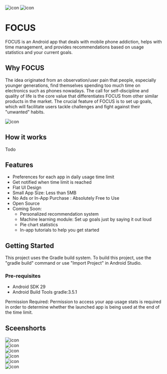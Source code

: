 ![icon](http://github.com/aosaki/testProject/raw/master/pic/ic_launcher_square.jpg)
![icon](http://github.com/aosaki/testProject/raw/master/pic/ic_ic_launcher_circle.jpg)

# FOCUS
FOCUS is an Android app that deals with mobile phone addiction, helps with time management, and provides recommendations 
based on usage statistics and your current goals.

## Why FOCUS
The idea originated from an observation/user pain that people, especially younger generations, find themselves spending too much
time on electronics such as phones nowadays. The call for self-discipline and quality of life is the core value that differentiates
FOCUS from other similar products in the market. The crucial feature of FOCUS is to set up goals, which will facilitate users tackle
challenges and fight against their "unwanted" habits.

![icon](http://github.com/aosaki/testProject/raw/master/pic/orgin.jpg)  

## How it works
Todo

## Features
* Preferences for each app in daily usage time limit
* Get notified when time limit is reached
* Flat UI Design
* Small App Size: Less than 5MB
* No Ads or In-App Purchase : Absolutely Free to Use
* Open Source
* Coming Soon:
  *  Personalized recommendation system
  *  Machine learning module: Set up goals just by saying it out loud
  *  Pie chart statistics
  *  In-app tutorials to help you get started 

## Getting Started
This project uses the Gradle build system. To build this project, use the "gradle build" command or use "Import Project" in Android Studio.

### Pre-requisites
* Android SDK 29
* Android Build Tools gradle:3.5.1

Permission Required:
Permission to access your app usage stats is required in order to determine whether the launched app is being used at the end of the time limit.

## Sceenshorts
![icon](http://github.com/aosaki/testProject/raw/master/pic/01.png)  
![icon](http://github.com/aosaki/testProject/raw/master/pic/03.png)  
![icon](http://github.com/aosaki/testProject/raw/master/pic/04.png)  
![icon](http://github.com/aosaki/testProject/raw/master/pic/05.png)  
![icon](http://github.com/aosaki/testProject/raw/master/pic/06.png)  
![icon](http://github.com/aosaki/testProject/raw/master/pic/07.png)  